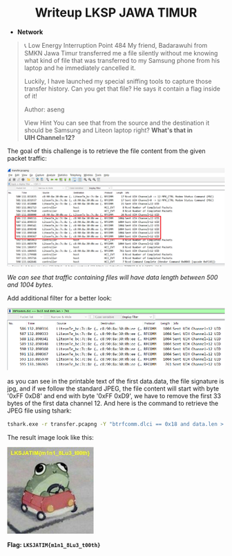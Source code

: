 <h1 align="center">Writeup LKSP JAWA TIMUR</h1>


- **Network**

> 📞 Low Energy Interruption
> Point 484
>My friend, Badarawuhi from SMKN Jawa Timur transferred me a file silently without me knowing what kind of file that was transferred to my Samsung phone from his laptop and he immediately cancelled it.
>
>Luckily, I have launched my special sniffing tools to capture those transfer history. Can you get that file? He says it contain a flag inside of it!
>
>Author: aseng
>
>View Hint
>You can see that from the source and the destination it should be Samsung and Liteon laptop right? **What's that in UIH Channel=12?**

The goal of this challenge is to retrieve the file content from the given packet traffic:

![](https://github.com/SaifulI57/writeup/blob/wumbo/LKSP-JAWA-TIMUR/files/1.png)

*We can see that traffic containing files will have data length between 500 and 1004 bytes*.

Add additional filter for a better look:

![](https://github.com/SaifulI57/writeup/blob/wumbo/LKSP-JAWA-TIMUR/files/2.png)

as you can see in the printable text of the first data.data, the file signature is jpg, and if we follow the standard JPEG, the file content will start with byte '0xFF 0xD8' and end with byte '0xFF 0xD9', we have to remove the first 33 bytes of the first data channel 12. And here is the command to retrieve the JPEG file using tshark:

```bash
tshark.exe -r transfer.pcapng -Y "btrfcomm.dlci == 0x18 and data.len > 741" -T fields -e data.data | tr -d "\n" | xxd -r -p | tail -c +33 > flag.jpg
```

The result image look like this:

![](https://github.com/SaifulI57/writeup/blob/wumbo/LKSP-JAWA-TIMUR/flag.jpg)

**Flag: `LKSJATIM{m1n1_8Lu3_t00th}`**
